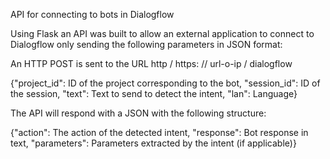 API for connecting to bots in Dialogflow

Using Flask an API was built to allow an external application to connect to Dialogflow only sending the following parameters in JSON format:

An HTTP POST is sent to the URL http / https: // url-o-ip / dialogflow

{"project_id": ID of the project corresponding to the bot, "session_id": ID of the session, "text": Text to send to detect the intent, "lan": Language}

The API will respond with a JSON with the following structure:

{"action": The action of the detected intent, "response": Bot response in text, "parameters": Parameters extracted by the intent (if applicable)}
